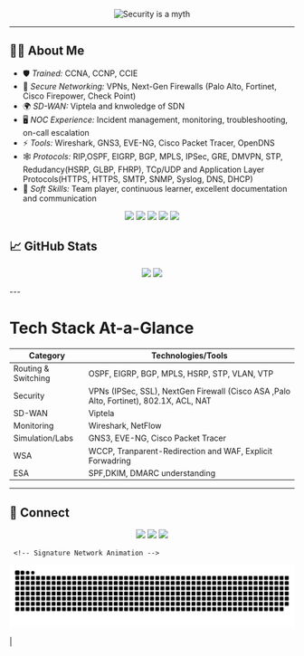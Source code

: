 <!-- Dynamic Network Engineer GitHub Profile README Template -->

<!-- Security Myth Image -->
<p align="center">
  <img src="https://user-gen-media-assets.s3.amazonaws.com/seedream_images/3e4ffa99-f041-4ac3-81ef-7ba7781c8686.png" alt="Security is a myth" width="400"/>
</p>

---
## 👨‍💻 About Me

- 🛡️ *Trained:* CCNA, CCNP, CCIE
- 🔐 *Secure Networking:* VPNs, Next-Gen Firewalls (Palo Alto, Fortinet, Cisco Firepower, Check Point)
- 🌍 *SD-WAN:* Viptela and knwoledge of SDN
- 🖥️ *NOC Experience:* Incident management, monitoring, troubleshooting, on-call escalation
- ⚡ *Tools:* Wireshark, GNS3, EVE-NG, Cisco Packet Tracer, OpenDNS
- 🕸️ *Protocols:* RIP,OSPF, EIGRP, BGP, MPLS, IPSec, GRE, DMVPN, STP, Redudancy(HSRP, GLBP, FHRP), TCp/UDP and Application Layer Protocols(HTTPS, HTTPS, SMTP, SNMP, Syslog, DNS, DHCP) 
- 🎯 *Soft Skills:* Team player, continuous learner, excellent documentation and communication

<!-- Badges Row: Custom Badges for Certifications & Tech -->
<p align="center">
  <img src="https://img.shields.io/badge/Cisco-CCNA-2c3e50?style=for-the-badge&logo=cisco&logoColor=white"/>
  <img src="https://img.shields.io/badge/Cisco-CCNP-1abc9c?style=for-the-badge&logo=cisco&logoColor=white"/>
  <img src="https://img.shields.io/badge/Cisco-CCIE-e84393?style=for-the-badge&logo=cisco&logoColor=white"/>
  <img src="https://img.shields.io/badge/SDWAN-basics-0984e3?style=for-the-badge&logo=cisco&logoColor=white"/>
  <img src="https://img.shields.io/badge/Firewall-NGFW-blueviolet?style=for-the-badge&logo=paloalto&logoColor=white"/>
</p>


## 📈 GitHub Stats

<p align="center">
  <img src="https://github-readme-stats.vercel.app/api?username=vidhyashree181&count_private=true&show_icons=true&theme=github_dark"/>
  <img src="https://github-readme-streak-stats.herokuapp.com?user=vidhyashree181&theme=github-dark-blue"/>
</p>
---



#  Tech Stack At-a-Glance

| Category          | Technologies/Tools                                                                          |
|-------------------|--------------------------------------------------------------------------------------------|
| Routing & Switching| OSPF, EIGRP, BGP, MPLS, HSRP, STP, VLAN, VTP                                              |
| Security          | VPNs (IPSec, SSL), NextGen Firewall (Cisco ASA ,Palo Alto, Fortinet), 802.1X, ACL, NAT                |
| SD-WAN            | Viptela                                                      |
| Monitoring        | Wireshark, NetFlow                                                     |                                  |
| Simulation/Labs   | GNS3, EVE-NG, Cisco Packet Tracer
| WSA               | WCCP, Tranparent-Redirection and WAF, Explicit Forwadring
| ESA               | SPF,DKIM, DMARC understanding


---

## 🔗 Connect

<p align="center">
  <a href="https://www.linkedin.com/in/https://www.linkedin.com/in/vidhyashreev6?"><img src="https://img.shields.io/badge/LinkedIn-blue?logo=linkedin&style=for-the-badge"></a>
  <a href="mailto:harshavidhya854@gmail.com"><img src="https://img.shields.io/badge/Email-me-red?logo=gmail&style=for-the-badge"></a>
  <a href="https://github.com/vidhyashree181"><img src="https://img.shields.io/badge/GitHub-Profile-181717?logo=github&style=for-the-badge"></a>
</p>


     <!-- Signature Network Animation -->
<p align="center">
  <img src="https://github.com/Platane/snk/raw/output/github-contribution-grid-snake.svg" alt="snake"/>
</p>                                                                                    |
